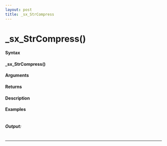 ```yaml
---
layout: post
title: _sx_StrCompress
---
```


# _sx_StrCompress()


#### Syntax

#### _sx_StrCompress()

#### Arguments

#### Returns

#### Description

#### Examples

```

```

##### Output:

```

```

---
